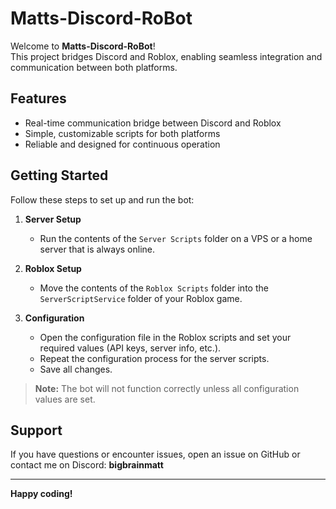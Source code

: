 # Matts-Discord-RoBot

Welcome to **Matts-Discord-RoBot**!  
This project bridges Discord and Roblox, enabling seamless integration and communication between both platforms.

## Features

- Real-time communication bridge between Discord and Roblox
- Simple, customizable scripts for both platforms
- Reliable and designed for continuous operation

## Getting Started

Follow these steps to set up and run the bot:

1. **Server Setup**
    - Run the contents of the `Server Scripts` folder on a VPS or a home server that is always online.

2. **Roblox Setup**
    - Move the contents of the `Roblox Scripts` folder into the `ServerScriptService` folder of your Roblox game.

3. **Configuration**
    - Open the configuration file in the Roblox scripts and set your required values (API keys, server info, etc.).
    - Repeat the configuration process for the server scripts.
    - Save all changes.

> **Note:** The bot will not function correctly unless all configuration values are set.

## Support

If you have questions or encounter issues, open an issue on GitHub or contact me on Discord: **bigbrainmatt**

---

**Happy coding!**
